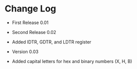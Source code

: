 # Change Log

- First Release 0.01

- Second Release 0.02
* Added IDTR, GDTR, and LDTR register

- Version 0.03
* Added capital letters for hex and binary numbers (X, H, B)